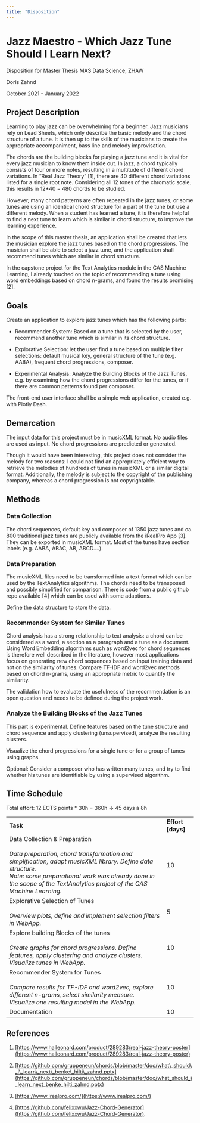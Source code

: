 ```yaml
---
title: "Disposition"
---
```


# Jazz Maestro - Which Jazz Tune Should I Learn Next?


Disposition for Master Thesis MAS Data Science, ZHAW

Doris Zahnd

October 2021 - January 2022

Project Description
-------------------

Learning to play jazz can be overwhelming for a beginner. Jazz musicians rely on Lead Sheets, which only describe the basic melody and the chord structure of a tune. It is then up to the skills of the musicians to create the appropriate accompaniment, bass line and melody improvisation.

The chords are the building blocks for playing a jazz tune and it is vital for every jazz musician to know them inside out. In jazz, a chord typically consists of four or more notes, resulting in a multitude of different chord variations. In “Real Jazz Theory” \[1\], there are 40 different chord variations listed for a single root note. Considering all 12 tones of the chromatic scale, this results in 12\*40 = 480 chords to be studied.

However, many chord patterns are often repeated in the jazz tunes, or some tunes are using an identical chord structure for a part of the tune but use a different melody. When a student has learned a tune, it is therefore helpful to find a next tune to learn which is similar in chord structure, to improve the learning experience.

In the scope of this master thesis, an application shall be created that lets the musician explore the jazz tunes based on the chord progressions. The musician shall be able to select a jazz tune, and the application shall recommend tunes which are similar in chord structure.

In the capstone project for the Text Analytics module in the CAS Machine Learning, I already touched on the topic of recommending a tune using word embeddings based on chord n-grams, and found the results promising \[2\].

Goals
-----

Create an application to explore jazz tunes which has the following parts:

*   Recommender System: Based on a tune that is selected by the user, recommend another tune which is similar in its chord structure.
    
*   Explorative Selection: let the user find a tune based on multiple filter selections: default musical key, general structure of the tune (e.g. AABA), frequent chord progressions, composer.
    
*   Experimental Analysis: Analyze the Building Blocks of the Jazz Tunes, e.g. by examining how the chord progressions differ for the tunes, or if there are common patterns found per composer.
    

The front-end user interface shall be a simple web application, created e.g. with Plotly Dash.

Demarcation
-----------

The input data for this project must be in musicXML format. No audio files are used as input. No chord progressions are predicted or generated.

Though it would have been interesting, this project does not consider the melody for two reasons: I could not find an appropriately efficient way to retrieve the melodies of hundreds of tunes in musicXML or a similar digital format. Additionally, the melody is subject to the copyright of the publishing company, whereas a chord progression is not copyrightable.

Methods
-------

### Data Collection

The chord sequences, default key and composer of 1350 jazz tunes and ca. 800 traditional jazz tunes are publicly available from the iRealPro App \[3\]. They can be exported in musicXML format. Most of the tunes have section labels (e.g. AABA, ABAC, AB, ABCD….).

### Data Preparation

The musicXML files need to be transformed into a text format which can be used by the TextAnalytics algorithms. The chords need to be transposed and possibly simplified for comparison. There is code from a public github repo available \[4\] which can be used with some adaptions.

Define the data structure to store the data.

### Recommender System for Similar Tunes

Chord analysis has a strong relationship to text analysis: a chord can be considered as a word, a section as a paragraph and a tune as a document. Using Word Embedding algorithms such as word2vec for chord sequences is therefore well described in the literature, however most applications focus on generating new chord sequences based on input training data and not on the similarity of tunes. Compare TF-IDF and word2vec methods based on chord n-grams, using an appropriate metric to quantify the similarity.

The validation how to evaluate the usefulness of the recommendation is an open question and needs to be defined during the project work. 

### Analyze the Building Blocks of the Jazz Tunes

This part is experimental. Define features based on the tune structure and chord sequence and apply clustering (unsupervised), analyze the resulting clusters.

Visualize the chord progressions for a single tune or for a group of tunes using graphs.

Optional: Consider a composer who has written many tunes, and try to find whether his tunes are identifiable by using a supervised algorithm.

Time Schedule
-------------

Total effort: 12 ECTS points \* 30h = 360h → 45 days à 8h

|     |     |
| --- | --- |
| **Task** | **Effort \[days\]** |
| Data Collection & Preparation<br><br>_Data preparation, chord transformation and simplification, adapt musicXML library. Define data structure._  <br>_Note: some preparational work was already done in the scope of the TextAnalytics project of the CAS Machine Learning._ | 10  |
| Explorative Selection of Tunes<br><br>_Overview plots, define and implement selection filters in WebApp._ | 5   |
| Explore building Blocks of the tunes<br><br>_Create graphs for chord progressions. Define features, apply clustering and analyze clusters. Visualize tunes in WebApp._ | 10  |
| Recommender System for Tunes<br><br>_Compare results for TF-IDF and word2vec, explore different n-grams, select similarity measure. Visualize one resulting model in the WebApp._ | 10  |
| Documentation | 10  |

References
----------

1.  [https://www.halleonard.com/product/289283/real-jazz-theory-poster](https://www.halleonard.com/product/289283/real-jazz-theory-poster)
    
2.  [https://github.com/gruppeneun/chords/blob/master/doc/what\_should\_i\_learn\_next\_benke\_hilti\_zahnd.pptx](https://github.com/gruppeneun/chords/blob/master/doc/what_should_i_learn_next_benke_hilti_zahnd.pptx)
    
3.  [https://www.irealpro.com/](https://www.irealpro.com/)
    
4.  [https://github.com/felixxwu/Jazz-Chord-Generator](https://github.com/felixxwu/Jazz-Chord-Generator).
    
